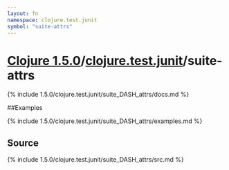 ```yaml
---
layout: fn
namespace: clojure.test.junit
symbol: "suite-attrs"
---
```


# [Clojure 1.5.0](../../)/[clojure.test.junit](../)/suite-attrs

{% include 1.5.0/clojure.test.junit/suite_DASH_attrs/docs.md %}

##Examples

{% include 1.5.0/clojure.test.junit/suite_DASH_attrs/examples.md %}
## Source
{% include 1.5.0/clojure.test.junit/suite_DASH_attrs/src.md %}

